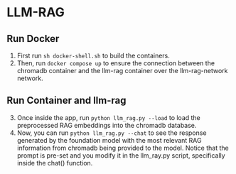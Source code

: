 # LLM-RAG

## Run Docker
1. First run `sh docker-shell.sh` to build the containers.
2. Then, run `docker compose up` to ensure the connection between the chromadb container and the llm-rag container over the llm-rag-network network.

## Run Container and llm-rag
3. Once inside the app, run `python llm_rag.py --load` to load the preprocessed RAG embeddings into the chromadb database.
4. Now, you can run `python llm_rag.py --chat` to see the response generated by the foundation model with the most relevant RAG information from chromadb being provided to the model. Notice that the prompt is pre-set and you modify it in the llm_ray.py script, specifically inside the chat() function.
